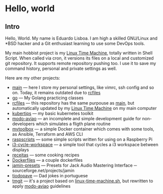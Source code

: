 # Hello, world

## Intro

Hello, World. My name is Eduardo Lisboa. I am high a skilled GNU/Linux and *BSD hacker and a Git enthusiast learning to use some DevOps tools.

My main hobbist project is my [Linux Time Machine](https://github.com/elisboa/linux-time-machine.sh), totally written in Shell Script. When called via cron, it versions its files on a local and customized git repository. It supports remote repository pushing too. I use it to save my command history, personal and private settings as well.

Here are my other projects:

 - [main](https://github.com/elisboa/main) — here I store my personal settings, like vimrc, ssh config and so on. Today, it remains outdated due to [rcfiles](https://github.com/elisboa/rcfiles)
 - [go](https://github.com/elisboa/go) — My Golang practicing classes
 - [rcfiles](https://github.com/elisboa/rcfiles) — this repository has the same purpouse as [main](https://github.com/elisboa/main), but automatically updated by my [Linux Time Machine](https://github.com/elisboa/linux-time-machine.sh) on my main computer
 - [kubertips](https://github.com/elisboa/kubertips) — my basic kubernetes toolkit
 - [modo-aviao](https://github.com/elisboa/modo-aviao) — an incomplete and simple development guide for non-developers which simulates a fligth plane routine
 - [mytoolbox](https://github.com/elisboa/mytoolbox) — a simple Docker container which comes with some tools, as Ansible, Terraform and AWS CLI
 - [raspscripts](https://github.com/elisboa/raspscripts) — some simple scripts written for using  on a Raspberry Pi
 - [i3-cycle-workspace](https://github.com/elisboa/i3-cycle-workspace) — a simple tool that cycles a i3 workspace between displays
 - [receitas](https://github.com/elisboa/receitas) — some cooking recipes
 - [Dockerfiles](https://github.com/elisboa/Dockerfiles) — a couple dockerfiles
 - [jamin-presets](https://github.com/elisboa/jamin-presets) — Presets for Jack Audio Mastering Interface ─ sourceforge.net/projects/jamin
 - [tiodopave](https://github.com/elisboa/tiodopave) — Dad jokes in portuguese
 - [tmgit](https://github.com/elisboa/tmgit) — it's a project based on [linux-time-machine.sh](https://github.com/elisboa/linux-time-machine.sh), but rewritten to apply [modo-aviao](https://github.com/elisboa/modo-aviao) guidelines